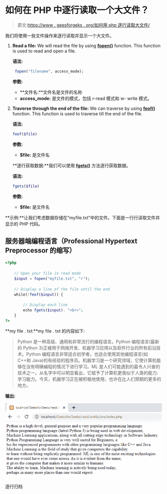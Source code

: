 # 如何在 PHP 中逐行读取一个大文件？

> 原文:[https://www . geesforgeks . org/如何用 php 逐行读取大文件/](https://www.geeksforgeeks.org/how-to-read-a-large-file-line-by-line-in-php/)

我们将使用一些文件操作来逐行读取并显示一个大文件。

1.  **Read a file:** We will read the file by using [**fopen()**](https://www.geeksforgeeks.org/php-fopen-function-open-file-or-url/) function. This function is used to read and open a file.

    **语法:**

    ```php
     fopen("filename", access_mode);
    ```

    **参数:**

    *   **文件名:**文件名是文件的名称
    *   **access_mode:** 是文件的模式，包括 r-read 模式和 w- write 模式。
2.  **Traverse through the end of the file:** We can traverse by using [**feof()**](https://www.geeksforgeeks.org/php-feof-function/) function. This function is used to traverse till the end of the file.

    **语法:**

    ```php
    feof($file)
    ```

    **参数:**

    *   **$file:** 是文件名

    **逐行获取数据:**我们可以使用 [**fgets()**](https://www.geeksforgeeks.org/php-fgets-function/) 方法逐行获取数据。

    **语法:**

    ```php
    fgets($file)
    ```

    **参数:**

    *   **$file:** 是文件名

**示例:**让我们考虑数据存储在“myfile.txt”中的文件。下面是一行行读取文件并显示的 PHP 代码。

## 服务器端编程语言（Professional Hypertext Preprocessor 的缩写）

```php
<?php

    // Open your file in read mode
    $input = fopen("myfile.txt", "r");

    // Display a line of the file until the end 
    while(!feof($input)) {

        // Display each line
        echo fgets($input). "<br>";
    }
?>
```

**my file . txt:**my file . txt 的内容如下:

> Python 是一种高级、通用和非常流行的编程语言。Python 编程语言(最新的 Python 3)正被用于网络开发、机器学习应用以及软件行业的所有前沿技术。Python 编程语言非常适合初学者，也适合使用其他编程语言(如 C++和 Java)的有经验的程序员。机器学习是一个研究领域，它使计算机能够在没有明确编程的情况下进行学习。ML 是人们可能遇到的最令人兴奋的技术之一。从名字中可以明显看出，它赋予了计算机更类似于人类的能力:学习能力。今天，机器学习正在被积极地使用，也许在比人们预期的更多的地方。

**输出:**

![](img/800356ca4b8ceb0814a66a469b8501d0.png)

逐行归档